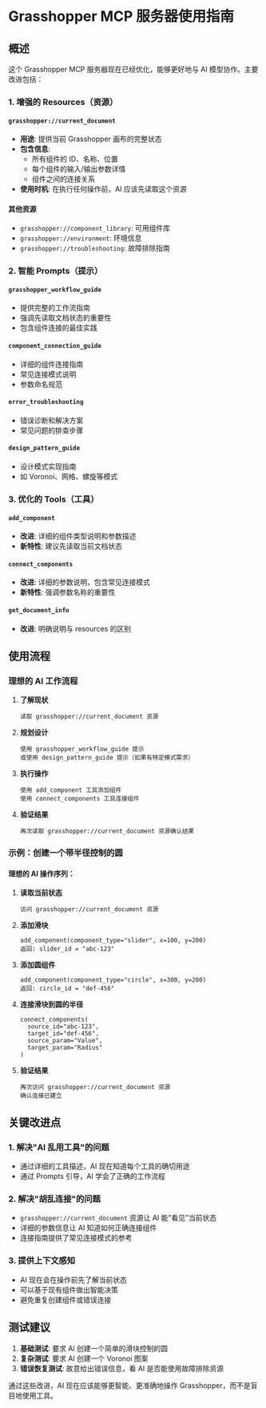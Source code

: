 # Grasshopper MCP 服务器使用指南

## 概述

这个 Grasshopper MCP 服务器现在已经优化，能够更好地与 AI 模型协作。主要改进包括：

### 1. 增强的 Resources（资源）

#### `grasshopper://current_document`

- **用途**: 提供当前 Grasshopper 画布的完整状态
- **包含信息**:
  - 所有组件的 ID、名称、位置
  - 每个组件的输入/输出参数详情
  - 组件之间的连接关系
- **使用时机**: 在执行任何操作前，AI 应该先读取这个资源

#### 其他资源

- `grasshopper://component_library`: 可用组件库
- `grasshopper://environment`: 环境信息
- `grasshopper://troubleshooting`: 故障排除指南

### 2. 智能 Prompts（提示）

#### `grasshopper_workflow_guide`

- 提供完整的工作流指南
- 强调先读取文档状态的重要性
- 包含组件连接的最佳实践

#### `component_connection_guide`

- 详细的组件连接指南
- 常见连接模式说明
- 参数命名规范

#### `error_troubleshooting`

- 错误诊断和解决方案
- 常见问题的排查步骤

#### `design_pattern_guide`

- 设计模式实现指南
- 如 Voronoi、网格、螺旋等模式

### 3. 优化的 Tools（工具）

#### `add_component`

- **改进**: 详细的组件类型说明和参数描述
- **新特性**: 建议先读取当前文档状态

#### `connect_components`

- **改进**: 详细的参数说明，包含常见连接模式
- **新特性**: 强调参数名称的重要性

#### `get_document_info`

- **改进**: 明确说明与 resources 的区别

## 使用流程

### 理想的 AI 工作流程

1. **了解现状**

   ```
   读取 grasshopper://current_document 资源
   ```

2. **规划设计**

   ```
   使用 grasshopper_workflow_guide 提示
   或使用 design_pattern_guide 提示（如果有特定模式需求）
   ```

3. **执行操作**

   ```
   使用 add_component 工具添加组件
   使用 connect_components 工具连接组件
   ```

4. **验证结果**
   ```
   再次读取 grasshopper://current_document 资源确认结果
   ```

### 示例：创建一个带半径控制的圆

#### 理想的 AI 操作序列：

1. **读取当前状态**

   ```
   访问 grasshopper://current_document 资源
   ```

2. **添加滑块**

   ```
   add_component(component_type="slider", x=100, y=200)
   返回: slider_id = "abc-123"
   ```

3. **添加圆组件**

   ```
   add_component(component_type="circle", x=300, y=200)
   返回: circle_id = "def-456"
   ```

4. **连接滑块到圆的半径**

   ```
   connect_components(
     source_id="abc-123",
     target_id="def-456",
     source_param="Value",
     target_param="Radius"
   )
   ```

5. **验证结果**
   ```
   再次访问 grasshopper://current_document 资源
   确认连接已建立
   ```

## 关键改进点

### 1. 解决"AI 乱用工具"的问题

- 通过详细的工具描述，AI 现在知道每个工具的确切用途
- 通过 Prompts 引导，AI 学会了正确的工作流程

### 2. 解决"胡乱连接"的问题

- `grasshopper://current_document` 资源让 AI 能"看见"当前状态
- 详细的参数信息让 AI 知道如何正确连接组件
- 连接指南提供了常见连接模式的参考

### 3. 提供上下文感知

- AI 现在会在操作前先了解当前状态
- 可以基于现有组件做出智能决策
- 避免重复创建组件或错误连接

## 测试建议

1. **基础测试**: 要求 AI 创建一个简单的滑块控制的圆
2. **复杂测试**: 要求 AI 创建一个 Voronoi 图案
3. **错误恢复测试**: 故意给出错误信息，看 AI 是否能使用故障排除资源

通过这些改进，AI 现在应该能够更智能、更准确地操作 Grasshopper，而不是盲目地使用工具。
